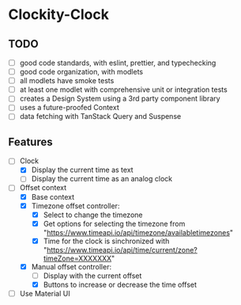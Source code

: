 # Clockity-Clock

## TODO

- [ ] good code standards, with eslint, prettier, and typechecking
- [ ] good code organization, with modlets
- [ ] all modlets have smoke tests
- [ ] at least one modlet with comprehensive unit or integration tests
- [ ] creates a Design System using a 3rd party component library
- [ ] uses a future-proofed Context
- [ ] data fetching with TanStack Query and Suspense

## Features

- [ ] Clock
  - [x] Display the current time as text
  - [ ] Display the current time as an analog clock
- [ ] Offset context
  - [x] Base context
  - [x] Timezone offset controller:
    - [x] Select to change the timezone
    - [x] Get options for selecting the timezone from "https://www.timeapi.io/api/timezone/availabletimezones"
    - [x] Time for the clock is sinchronized with "https://www.timeapi.io/api/time/current/zone?timeZone=XXXXXXX"
  - [x] Manual offset controller:
    - [ ] Display with the current offset
    - [x] Buttons to increase or decrease the time offset
- [ ] Use Material UI
